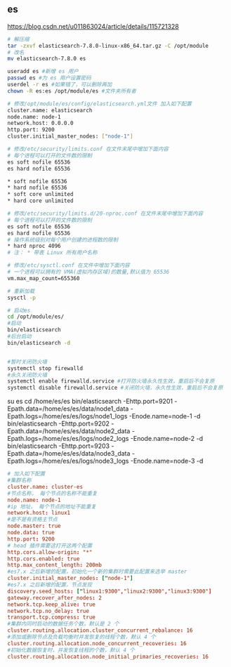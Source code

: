 
## es
https://blog.csdn.net/u011863024/article/details/115721328
```sh
# 解压缩
tar -zxvf elasticsearch-7.8.0-linux-x86_64.tar.gz -C /opt/module
# 改名
mv elasticsearch-7.8.0 es

useradd es #新增 es 用户
passwd es #为 es 用户设置密码
userdel -r es #如果错了，可以删除再加
chown -R es:es /opt/module/es #文件夹所有者

# 修改/opt/module/es/config/elasticsearch.yml文件 加入如下配置
cluster.name: elasticsearch
node.name: node-1
network.host: 0.0.0.0
http.port: 9200
cluster.initial_master_nodes: ["node-1"]

# 修改/etc/security/limits.conf 在文件末尾中增加下面内容
# 每个进程可以打开的文件数的限制
es soft nofile 65536
es hard nofile 65536

* soft nofile 65536
* hard nofile 65536
* soft core unlimited
* hard core unlimited

# 修改/etc/security/limits.d/20-nproc.conf 在文件末尾中增加下面内容
# 每个进程可以打开的文件数的限制
es soft nofile 65536
es hard nofile 65536
# 操作系统级别对每个用户创建的进程数的限制
* hard nproc 4096
# 注： * 带表 Linux 所有用户名称

# 修改/etc/sysctl.conf 在文件中增加下面内容
# 一个进程可以拥有的 VMA(虚拟内存区域)的数量,默认值为 65536
vm.max_map_count=655360

# 重新加载
sysctl -p

# 启动es
cd /opt/module/es/
#启动
bin/elasticsearch
#后台启动
bin/elasticsearch -d  


#暂时关闭防火墙
systemctl stop firewalld
#永久关闭防火墙
systemctl enable firewalld.service #打开防火墙永久性生效，重启后不会复原
systemctl disable firewalld.service #关闭防火墙，永久性生效，重启后不会复原

```

su es
cd /home/es/es
bin/elasticsearch -Ehttp.port=9201 -Epath.data=/home/es/es/data/node1_data -Epath.logs=/home/es/es/logs/node1_logs -Enode.name=node-1 -d
bin/elasticsearch -Ehttp.port=9202 -Epath.data=/home/es/es/data/node2_data -Epath.logs=/home/es/es/logs/node2_logs -Enode.name=node-2 -d
bin/elasticsearch -Ehttp.port=9203 -Epath.data=/home/es/es/data/node3_data -Epath.logs=/home/es/es/logs/node3_logs -Enode.name=node-3 -d


```conf
# 加入如下配置
#集群名称
cluster.name: cluster-es
#节点名称， 每个节点的名称不能重复
node.name: node-1
#ip 地址， 每个节点的地址不能重复
network.host: linux1
#是不是有资格主节点
node.master: true
node.data: true
http.port: 9200
# head 插件需要这打开这两个配置
http.cors.allow-origin: "*"
http.cors.enabled: true
http.max_content_length: 200mb
#es7.x 之后新增的配置，初始化一个新的集群时需要此配置来选举 master
cluster.initial_master_nodes: ["node-1"]
#es7.x 之后新增的配置，节点发现
discovery.seed_hosts: ["linux1:9300","linux2:9300","linux3:9300"]
gateway.recover_after_nodes: 2
network.tcp.keep_alive: true
network.tcp.no_delay: true
transport.tcp.compress: true
#集群内同时启动的数据任务个数，默认是 2 个
cluster.routing.allocation.cluster_concurrent_rebalance: 16
#添加或删除节点及负载均衡时并发恢复的线程个数，默认 4 个
cluster.routing.allocation.node_concurrent_recoveries: 16
#初始化数据恢复时，并发恢复线程的个数，默认 4 个
cluster.routing.allocation.node_initial_primaries_recoveries: 16
```
